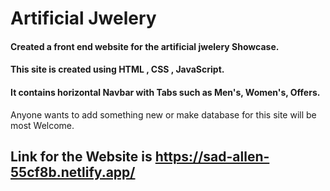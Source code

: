 # Artificial Jwelery
#### Created a front end website for the artificial jwelery Showcase.
#### This site is created using **HTML** , **CSS** , **JavaScript**.
#### It contains horizontal Navbar with Tabs such as Men's, Women's, Offers.
Anyone wants to add something new or make database for this site will be most Welcome.
## Link for the Website is https://sad-allen-55cf8b.netlify.app/
